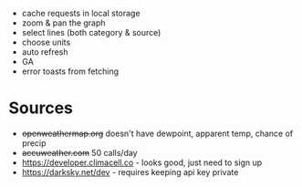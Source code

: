 - cache requests in local storage
- zoom & pan the graph
- select lines (both category & source)
- choose units
- auto refresh
- GA
- error toasts from fetching

# Sources

- ~~openweathermap.org~~ doesn't have dewpoint, apparent temp, chance of precip
- ~~accuweather.com~~ 50 calls/day
- https://developer.climacell.co - looks good, just need to sign up
- https://darksky.net/dev - requires keeping api key private
